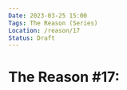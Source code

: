 ```yaml
---
Date: 2023-03-25 15:00
Tags: The Reason (Series)
Location: /reason/17
Status: Draft
---
```


# The Reason #17: